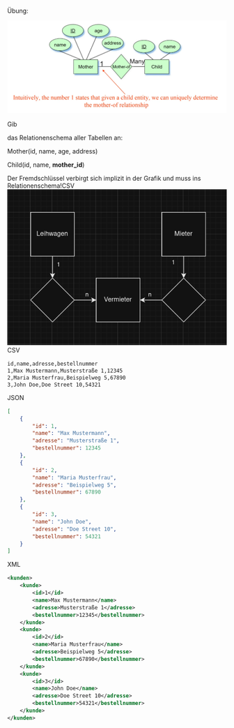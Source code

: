Übung:

![image.png](pictures/1024-431.png)

Gib 

 das Relationenschema aller Tabellen an:

Mother(id, name, age, address)

Child(id, name, **mother_id**)

Der Fremdschlüssel verbirgt sich implizit in der Grafik und muss ins Relationenschema!CSV
![ermloesung](pictures/erm_picture.png)
CSV
```csv
id,name,adresse,bestellnummer
1,Max Mustermann,Musterstraße 1,12345
2,Maria Musterfrau,Beispielweg 5,67890
3,John Doe,Doe Street 10,54321
```

JSON

```json
[
    {
        "id": 1,
        "name": "Max Mustermann",
        "adresse": "Musterstraße 1",
        "bestellnummer": 12345
    },
    {
        "id": 2,
        "name": "Maria Musterfrau",
        "adresse": "Beispielweg 5",
        "bestellnummer": 67890
    },
    {
        "id": 3,
        "name": "John Doe",
        "adresse": "Doe Street 10",
        "bestellnummer": 54321
    }
]
```

XML

```xml
<kunden>
    <kunde>
        <id>1</id>
        <name>Max Mustermann</name>
        <adresse>Musterstraße 1</adresse>
        <bestellnummer>12345</bestellnummer>
    </kunde>
    <kunde>
        <id>2</id>
        <name>Maria Musterfrau</name>
        <adresse>Beispielweg 5</adresse>
        <bestellnummer>67890</bestellnummer>
    </kunde>
    <kunde>
        <id>3</id>
        <name>John Doe</name>
        <adresse>Doe Street 10</adresse>
        <bestellnummer>54321</bestellnummer>
    </kunde>
</kunden>
```
